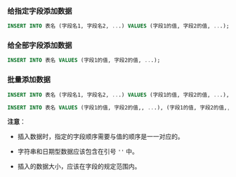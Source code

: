 ### 给指定字段添加数据

```sql
INSERT INTO 表名 (字段名1, 字段名2, ...) VALUES (字段1的值, 字段2的值, ...);
```

### 给全部字段添加数据

```sql
INSERT INTO 表名 VALUES (字段1的值, 字段2的值, ...);
```

### 批量添加数据

```sql
INSERT INTO 表名 (字段名1, 字段名2, ...) VALUES (字段1的值, 字段2的值, ...), (字段1的值, 字段2的值, ...), (字段1的值, 字段2的值, ...) ;
```

```sql
INSERT INTO 表名 VALUES (字段1的值, 字段2的值,, ...), (字段1的值, 字段2的值,, ...), (字段1的值, 字段2的值,, ...) ;
```

**注意**：

- 插入数据时，指定的字段顺序需要与值的顺序是一一对应的。

- 字符串和日期型数据应该包含在引号 `''` 中。

- 插入的数据大小，应该在字段的规定范围内。